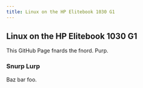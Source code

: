 ```yaml
---
title: Linux on the HP Elitebook 1030 G1
---
```


## Linux on the HP Elitebook 1030 G1

This GitHub Page fnards the fnord. Purp.

### Snurp Lurp

Baz bar foo.

